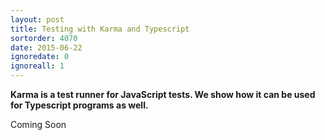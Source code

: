```yaml
---
layout: post
title: Testing with Karma and Typescript
sortorder: 4070
date: 2015-06-22
ignoredate: 0
ignoreall: 1
---
```


**Karma is a test runner for JavaScript tests. We show how it can be used for Typescript programs as well.**

Coming Soon
